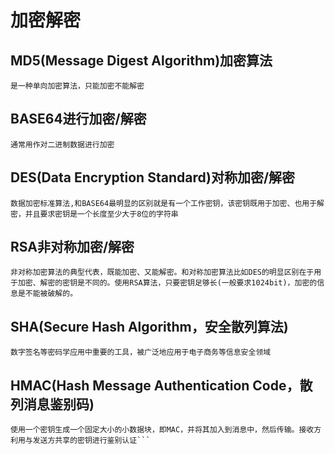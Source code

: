 # 加密解密

## MD5(Message Digest Algorithm)加密算法
````是一种单向加密算法，只能加密不能解密````
## BASE64进行加密/解密
```通常用作对二进制数据进行加密```
## DES(Data Encryption Standard)对称加密/解密
````数据加密标准算法,和BASE64最明显的区别就是有一个工作密钥，该密钥既用于加密、也用于解密，并且要求密钥是一个长度至少大于8位的字符串````
## RSA非对称加密/解密 
```非对称加密算法的典型代表，既能加密、又能解密。和对称加密算法比如DES的明显区别在于用于加密、解密的密钥是不同的。使用RSA算法，只要密钥足够长(一般要求1024bit)，加密的信息是不能被破解的。```
## SHA(Secure Hash Algorithm，安全散列算法)
```数字签名等密码学应用中重要的工具，被广泛地应用于电子商务等信息安全领域```
## HMAC(Hash Message Authentication Code，散列消息鉴别码)
```散列消息鉴别码，基于密钥的Hash算法的认证协议。消息鉴别码实现鉴别的原理是，用公开函数和密钥产生一个固定长度的值作为认证标识，用这个标识鉴别消息的完整性。
使用一个密钥生成一个固定大小的小数据块，即MAC，并将其加入到消息中，然后传输。接收方利用与发送方共享的密钥进行鉴别认证```